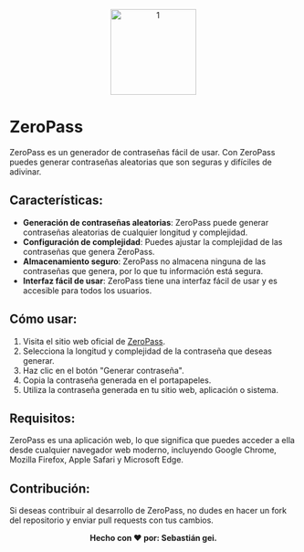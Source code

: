 <p align="center">
<img src="https://i.ibb.co/9wKgytv/Logo.png" alt="1" border="0" width=150 height=150>
</p>

# ZeroPass
ZeroPass es un generador de contraseñas fácil de usar. Con ZeroPass puedes generar contraseñas aleatorias que son seguras y difíciles de adivinar.

## Características:
- **Generación de contraseñas aleatorias**: ZeroPass puede generar contraseñas aleatorias de cualquier longitud y complejidad.
- **Configuración de complejidad**: Puedes ajustar la complejidad de las contraseñas que genera ZeroPass.
- **Almacenamiento seguro**: ZeroPass no almacena ninguna de las contraseñas que genera, por lo que tu información está segura.
- **Interfaz fácil de usar**: ZeroPass tiene una interfaz fácil de usar y es accesible para todos los usuarios.

## Cómo usar:
1. Visita el sitio web oficial de [ZeroPass](https://zero-q58k.onrender.com/).
2. Selecciona la longitud y complejidad de la contraseña que deseas generar.
3. Haz clic en el botón "Generar contraseña".
4. Copia la contraseña generada en el portapapeles.
5. Utiliza la contraseña generada en tu sitio web, aplicación o sistema.

## Requisitos:
ZeroPass es una aplicación web, lo que significa que puedes acceder a ella desde cualquier navegador web moderno, incluyendo Google Chrome, Mozilla Firefox, Apple Safari y Microsoft Edge.

## Contribución:
Si deseas contribuir al desarrollo de ZeroPass, no dudes en hacer un fork del repositorio y enviar pull requests con tus cambios.

<p align="center">
  <b>Hecho con &#10084; por: Sebastián gei. </b>
</p>
